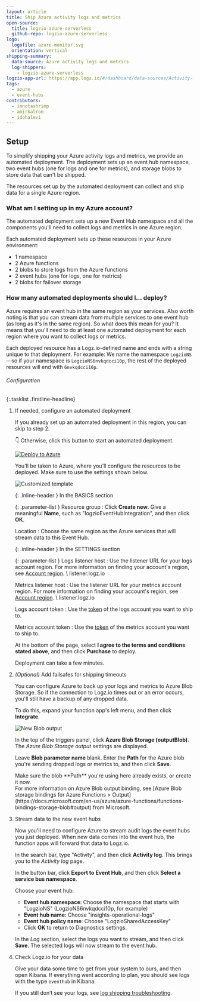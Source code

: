 ```yaml
---
layout: article
title: Ship Azure activity logs and metrics
open-source:
  title: logzio-azure-serverless
  github-repo: logzio-azure-serverless
logo:
  logofile: azure-monitor.svg
  orientation: vertical
shipping-summary:
  data-source: Azure activity logs and metrics
  log-shippers:
    - logzio-azure-serverless
logzio-app-url: https://app.logz.io/#/dashboard/data-sources/Activity-log
tags:
  - azure
  - event-hubs
contributors:
  - imnotashrimp
  - amirkalron
  - idohalevi
---
```


## Setup

To simplify shipping your Azure activity logs and metrics, we provide an automated deployment.
The deployment sets up an event hub namespace, two event hubs (one for logs and one for metrics), and storage blobs to store data that can't be shipped.

The resources set up by the automated deployment can collect and ship data for a single Azure region.

### What am I setting up in my Azure account?

The automated deployment sets up a new Event Hub namespace and all the components you'll need to collect logs and metrics in one Azure region.

Each automated deployment sets up these resources in your Azure environment:

* 1 namespace
* 2 Azure functions
* 2 blobs to store logs from the Azure functions
* 2 event hubs (one for logs, one for metrics)
* 2 blobs for failover storage

### How many automated deployments should I... deploy?

Azure requires an event hub in the same region as your services.
Also worth noting is that you can stream data from multiple services to one event hub (as long as it's in the same region).
So what does this mean for you?
It means that you'll need to do at least one automated deployment for each region where you want to collect logs or metrics.

Each deployed resource has a Logz.io-defined name and ends with a string unique to that deployment.
For example:
We name the namespace `LogzioNS`—so if your namespace is `LogzioNS6nvkqdcci10p`, the rest of the deployed resources will end with `6nvkqdcci10p`.


###### Configuration

{:.tasklist .firstline-headline}
1. If needed, configure an automated deployment

    If you already set up an automated deployment in this region, you can skip to step 2.

    👇 Otherwise, click this button to start an automated deployment.

    <a href="https://portal.azure.com/#create/Microsoft.Template/uri/https%3A%2F%2Fraw.githubusercontent.com%2Flogzio%2Flogzio-azure-serverless%2Fmaster%2Fazuredeploy.json">
      <img class="override btn-img" alt="Deploy to Azure" src="https://azuredeploy.net/deploybutton.png">
    </a>

    You'll be taken to Azure, where you'll configure the resources to be deployed.
    Make sure to use the settings shown below.

    ![Customized template]({{site.baseurl}}/images/azure-event-hubs/customized-template.png)

    {: .inline-header }
    In the BASICS section

    {: .parameter-list }
    Resource group
    : Click **Create new**.
      Give a meaningful **Name**, such as "logzioEventHubIntegration", and then click **OK**.

    Location
    : Choose the same region as the Azure services that will stream data to this Event Hub.


    {: .inline-header }
    In the SETTINGS section

    {: .parameter-list }
    Logs listener host
    : Use the listener URL for your logs account region.
      For more information on finding your account's region, see [Account region]({{site.baseurl}}/user-guide/accounts/account-region.html). \\
      <span class="default-param">listener.logz.io</span>

    Metrics listener host
    : Use the listener URL for your metrics account region.
      For more information on finding your account's region, see [Account region]({{site.baseurl}}/user-guide/accounts/account-region.html). \\
      <span class="default-param">listener.logz.io</span>

    Logs account token
    : Use the [token](https://app.logz.io/#/dashboard/settings/general) of the logs account you want to ship to.

    Metrics account token
    : Use the [token](https://app.logz.io/#/dashboard/settings/general) of the metrics account you want to ship to.

    At the bottom of the page, select **I agree to the terms and conditions stated above**, and then click **Purchase** to deploy.

    Deployment can take a few minutes.

2. _(Optional)_ Add failsafes for shipping timeouts

    You can configure Azure to back up your logs and metrics to Azure Blob Storage.
    So if the connection to Logz.io times out or an error occurs, you'll still have a backup of any dropped data.

    To do this, expand your function app's left menu, and then click **Integrate**.

    ![New Blob output]({{site.baseurl}}/images/azure-event-hubs/azure-blob-storage-outputblob.png)

    In the top of the triggers panel, click **Azure Blob Storage (outputBlob)**.
    The _Azure Blob Storage output_ settings are displayed.

    Leave **Blob parameter name** blank.
    Enter the **Path** for the Azure blob you're sending dropped logs or metrics to, and then click **Save**.

    <div class="info-box important">
      Make sure the blob **Path** you're using here already exists, or create it now.
    </div>

    <div class="info-box read">
      For more information on Azure Blob output binding, see [Azure Blob storage bindings for Azure Functions > Output](https://docs.microsoft.com/en-us/azure/azure-functions/functions-bindings-storage-blob#output) from Microsoft.
    </div>

3. Stream data to the new event hubs

    Now you'll need to configure Azure to stream audit logs the event hubs you just deployed.
    When new data comes into the event hub, the function apps will forward that data to Logz.io.

    In the search bar, type "Activity", and then click **Activity log**.
    This brings you to the _Activity log_ page.

    In the button bar, click **Export to Event Hub**, and then click **Select a service bus namespace**.

    Choose your event hub:

    * **Event hub namespace**: Choose the namespace that starts with "LogzioNS" (LogzioNS6nvkqdcci10p, for example)
    * **Event hub name**: Choose "insights-operational-logs"
    * **Event hub policy name**: Choose "LogzioSharedAccessKey"
    * Click **OK** to return to Diagnostics settings.

    In the _Log_ section, select the logs you want to stream, and then click **Save**.
    The selected logs will now stream to the event hub.

6. Check Logz.io for your data

    Give your data some time to get from your system to ours, and then open Kibana.
    If everything went according to plan, you should see logs with the type `eventhub` in Kibana.

    If you still don’t see your logs, see [log shipping troubleshooting](https://docs.logz.io/user-guide/log-shipping/log-shipping-troubleshooting.html).